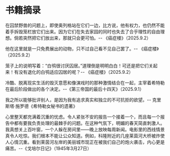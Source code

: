 # 书籍摘录

在囚禁野兽的问题上，即使奥列格站在它们一边，比方说，他有权力，也仍然不能着手拆毁笼栏放它们出来。因为它们在失去家园的同时也失去了合乎理性的自由理想。倘若突然把它们放出来，那就只会更可怕。-- 《癌症楼》（2025.9.2）

他在这里就是一只免费展出的动物，只不过自己看不见自己罢了。-- 《癌症楼》（2025.9.2）

笼子上的说明写着：“白鸮很讨厌囚居。”道理倒是明明白白！可还是把它们关起来！有没有退化的白鸮适应囚居的呢？-- 《癌症楼》（2025.9.2）

冷酷、脱离现实生活的毁灭意愿和像演戏时的那种激情结合在一起，主宰着希特勒在最后阶段做出的各个决定。--《第三帝国的最后十四天》（2025.9.1）

我之所以能够批评别人，是因为我有追求真实和独立的不可抗拒的欲望。-- 克里斯塔·施罗德《希特勒女秘书的遗著》

心里整天都充满着沉重的忧虑。令人紧张不安的报告一个接着一个，而且每一个报告中都有要我负责处理的最棘手的问题。在这种气氛下，明媚的春天简直刺激人。我真想关上百叶窗，一个人躲在房间里——晚上放映每周新闻。电影里的西线情景真令人吃惊。我们根本不能让公众知道。例如，科隆附近的几座莱茵河大桥被炸使人心情沉重。看到莱茵河左岸的美丽城市现正在被我们自己的炮火袭击，内心更是痛苦。--《戈培尔日记》（1945年3月27日）